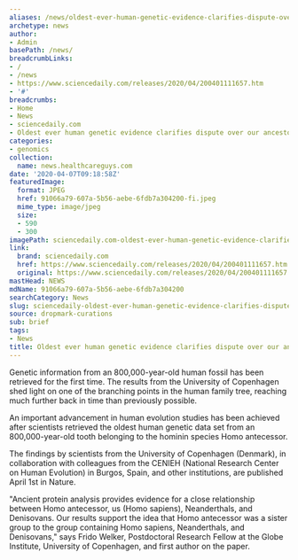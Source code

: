 ```yaml
---
aliases: /news/oldest-ever-human-genetic-evidence-clarifies-dispute-over-our-ancestors
archetype: news
author:
- Admin
basePath: /news/
breadcrumbLinks:
- /
- /news
- https://www.sciencedaily.com/releases/2020/04/200401111657.htm
- '#'
breadcrumbs:
- Home
- News
- sciencedaily.com
- Oldest ever human genetic evidence clarifies dispute over our ancestors
categories:
- genomics
collection:
  name: news.healthcareguys.com
date: '2020-04-07T09:18:58Z'
featuredImage:
  format: JPEG
  href: 91066a79-607a-5b56-aebe-6fdb7a304200-fi.jpeg
  mime_type: image/jpeg
  size:
  - 590
  - 300
imagePath: sciencedaily.com-oldest-ever-human-genetic-evidence-clarifies-dispute-over-our-ancestors
link:
  brand: sciencedaily.com
  href: https://www.sciencedaily.com/releases/2020/04/200401111657.htm
  original: https://www.sciencedaily.com/releases/2020/04/200401111657.htm
mastHead: NEWS
mdName: 91066a79-607a-5b56-aebe-6fdb7a304200
searchCategory: News
slug: sciencedaily-oldest-ever-human-genetic-evidence-clarifies-dispute-over-our-ancestors
source: dropmark-curations
sub: brief
tags:
- News
title: Oldest ever human genetic evidence clarifies dispute over our ancestors
---
```


Genetic information from an 800,000-year-old human fossil has been retrieved for the first time. The results from the University of Copenhagen shed light on one of the branching points in the human family tree, reaching much further back in time than previously possible.

An important advancement in human evolution studies has been achieved after scientists retrieved the oldest human genetic data set from an 800,000-year-old tooth belonging to the hominin species Homo antecessor.

The findings by scientists from the University of Copenhagen (Denmark), in collaboration with colleagues from the CENIEH (National Research Center on Human Evolution) in Burgos, Spain, and other institutions, are published April 1st in Nature.

"Ancient protein analysis provides evidence for a close relationship between Homo antecessor, us (Homo sapiens), Neanderthals, and Denisovans. Our results support the idea that Homo antecessor was a sister group to the group containing Homo sapiens, Neanderthals, and Denisovans," says Frido Welker, Postdoctoral Research Fellow at the Globe Institute, University of Copenhagen, and first author on the paper.